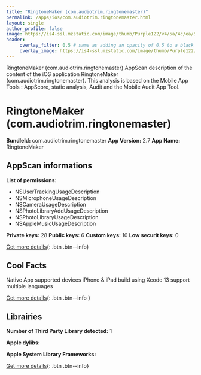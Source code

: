 ```yaml
---
title: "RingtoneMaker (com.audiotrim.ringtonemaster)"
permalink: /apps/ios/com.audiotrim.ringtonemaster.html
layout: single
author_profile: false
image: https://is4-ssl.mzstatic.com/image/thumb/Purple122/v4/5a/4c/ea/5a4cea6c-fe9c-2ee0-30cc-646e12232f66/AppIcon-0-0-1x_U007emarketing-0-0-0-7-0-0-sRGB-0-0-0-GLES2_U002c0-512MB-85-220-0-0.png/512x512bb.jpg
header: 
     overlay_filter: 0.5 # same as adding an opacity of 0.5 to a black background
     overlay_image: https://is4-ssl.mzstatic.com/image/thumb/Purple122/v4/5a/4c/ea/5a4cea6c-fe9c-2ee0-30cc-646e12232f66/AppIcon-0-0-1x_U007emarketing-0-0-0-7-0-0-sRGB-0-0-0-GLES2_U002c0-512MB-85-220-0-0.png/512x512bb.jpg
---
```

RingtoneMaker (com.audiotrim.ringtonemaster) AppScan description of the content of the iOS application RingtoneMaker (com.audiotrim.ringtonemaster). This analysis is based on the Mobile App Tools : AppScore, static analysis, Audit and the Mobile Audit App Tool.

# RingtoneMaker (com.audiotrim.ringtonemaster)

**BundleId:** com.audiotrim.ringtonemaster
**App Version:** 2.7
**App Name:** RingtoneMaker


## AppScan informations 

**List of permissions:** 
- NSUserTrackingUsageDescription
- NSMicrophoneUsageDescription
- NSCameraUsageDescription
- NSPhotoLibraryAddUsageDescription
- NSPhotoLibraryUsageDescription
- NSAppleMusicUsageDescription
  
  
**Private keys:** 28
**Public keys:** 6
**Custom keys:** 10
**Low securit keys:** 0
  
[Get more details](/pricing.html){: .btn .btn--info}

## Cool Facts

Native App
supported devices iPhone & iPad
build using Xcode 13
support multiple languages
  
[Get more details](/pricing.html){: .btn .btn--info }

## Librairies 
**Number of Third Party Library detected:** 1


**Apple dylibs:**


**Apple System Library Frameworks:**


  
[Get more details](/pricing.html){: .btn .btn--info}

